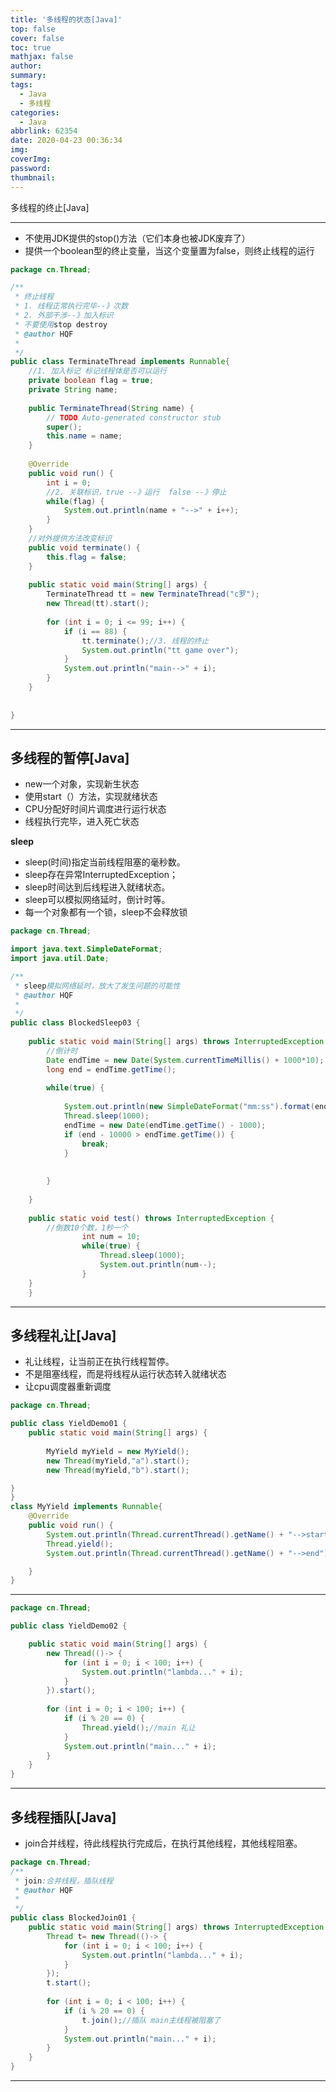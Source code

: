 ```yaml
---
title: '多线程的状态[Java]'
top: false
cover: false
toc: true
mathjax: false
author: 
summary: 
tags:
  - Java
  - 多线程
categories:
  - Java
abbrlink: 62354
date: 2020-04-23 00:36:34
img:
coverImg:
password:
thumbnail: 
---
```


多线程的终止[Java]

<!-- more -->

---




- 不使用JDK提供的stop()方法（它们本身也被JDK废弃了）
- 提供一个boolean型的终止变量，当这个变量置为false，则终止线程的运行

```java
package cn.Thread;

/**
 * 终止线程
 * 1. 线程正常执行完毕--》次数
 * 2. 外部干涉--》加入标识
 * 不要使用stop destroy
 * @author HQF
 *
 */
public class TerminateThread implements Runnable{
	//1. 加入标记 标记线程体是否可以运行
	private boolean flag = true;
	private String name;
	
    public TerminateThread(String name) {
		// TODO Auto-generated constructor stub
    	super();
    	this.name = name;
	}
	
	@Override
	public void run() {
		int i = 0;
		//2. 关联标识，true --》运行  false --》停止
		while(flag) {
			System.out.println(name + "-->" + i++);
		}
	}
	//对外提供方法改变标识
	public void terminate() {
		this.flag = false;
	}
	
	public static void main(String[] args) {
		TerminateThread tt = new TerminateThread("c罗");
		new Thread(tt).start();
		
		for (int i = 0; i <= 99; i++) {
			if (i == 88) {
				tt.terminate();//3. 线程的终止
				System.out.println("tt game over");
			}
			System.out.println("main-->" + i);
		}
	}
	
	
}

```

---

## 多线程的暂停[Java]

- new一个对象，实现新生状态
- 使用start（）方法，实现就绪状态
- CPU分配好时间片调度进行运行状态
- 线程执行完毕，进入死亡状态

**sleep**

- sleep(时间)指定当前线程阻塞的毫秒数。
- sleep存在异常InterruptedException；
- sleep时间达到后线程进入就绪状态。
- sleep可以模拟网络延时，倒计时等。
- 每一个对象都有一个锁，sleep不会释放锁

```java
package cn.Thread;

import java.text.SimpleDateFormat;
import java.util.Date;

/**
 * sleep模拟网络延时，放大了发生问题的可能性
 * @author HQF
 *
 */
public class BlockedSleep03 {
		
	public static void main(String[] args) throws InterruptedException {
		//倒计时
		Date endTime = new Date(System.currentTimeMillis() + 1000*10);
		long end = endTime.getTime();
		
		while(true) {
			
			System.out.println(new SimpleDateFormat("mm:ss").format(endTime));
			Thread.sleep(1000);
			endTime = new Date(endTime.getTime() - 1000);
			if (end - 10000 > endTime.getTime()) {
				break;
			}
			
			
		}
		
	}
	
	public static void test() throws InterruptedException {
		//倒数10个数，1秒一个
				int num = 10;
				while(true) {
					Thread.sleep(1000);
					System.out.println(num--);
				}
	}
	}


```

---

## 多线程礼让[Java]

- 礼让线程，让当前正在执行线程暂停。
- 不是阻塞线程，而是将线程从运行状态转入就绪状态
- 让cpu调度器重新调度

```java
package cn.Thread;

public class YieldDemo01 {
	public static void main(String[] args) {
	
		MyYield myYield = new MyYield();
		new Thread(myYield,"a").start();
		new Thread(myYield,"b").start();

}
}
class MyYield implements Runnable{
	@Override
	public void run() {
		System.out.println(Thread.currentThread().getName() + "-->start");
		Thread.yield();
		System.out.println(Thread.currentThread().getName() + "-->end");

	}
}

```

---

```java
package cn.Thread;

public class YieldDemo02 {

	public static void main(String[] args) {
		new Thread(()-> {
			for (int i = 0; i < 100; i++) {
				System.out.println("lambda..." + i);
			}
		}).start();
		
		for (int i = 0; i < 100; i++) {
			if (i % 20 == 0) {
				Thread.yield();//main 礼让
			}
			System.out.println("main..." + i);
		}
	}
}

```

---

## 多线程插队[Java]

- join合并线程，待此线程执行完成后，在执行其他线程，其他线程阻塞。

```java
package cn.Thread;
/**
 * join:合并线程，插队线程
 * @author HQF
 *
 */
public class BlockedJoin01 {
	public static void main(String[] args) throws InterruptedException {
		Thread t= new Thread(()-> {
			for (int i = 0; i < 100; i++) {
				System.out.println("lambda..." + i);
			}
		});
		t.start();
		
		for (int i = 0; i < 100; i++) {
			if (i % 20 == 0) {
				t.join();//插队 main主线程被阻塞了
			}
			System.out.println("main..." + i);
		}
	}
}

```

---

